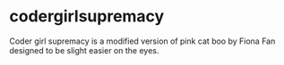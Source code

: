 # codergirlsupremacy
Coder girl supremacy is a modified version of pink cat boo by Fiona Fan designed to be slight easier on the eyes.

